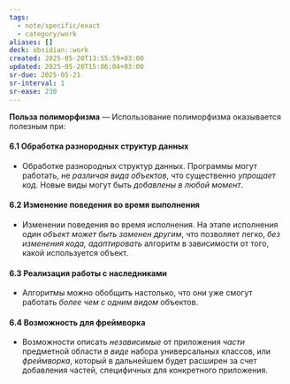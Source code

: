 ```yaml
---
tags:
  - note/specific/exact
  - category/work
aliases: []
deck: obsidian::work
created: 2025-05-20T13:55:59+03:00
updated: 2025-05-20T15:06:04+03:00
sr-due: 2025-05-21
sr-interval: 1
sr-ease: 230
---
```


**Польза полиморфизма**
—
 Использование полиморфизма оказывается полезным при:
#### 6.1 Обработка разнородных структур данных
- Обработке разнородных структур данных. Программы могут работать, не *различая вида объектов*, что существенно *упрощает код*. Новые виды могут быть *добавлены в любой момент*.
#### 6.2 Изменение поведения во время выполнения
- Изменении поведения во время исполнения. На этапе исполнения один *объект может быть заменен другим*, что позволяет легко, *без изменения кода, адаптировать* алгоритм в зависимости от того, какой используется объект.
#### 6.3 Реализация работы с наследниками
- Алгоритмы можно обобщить настолько, что они уже смогут работать *более чем с одним видом* объектов.
#### 6.4 Возможность для фреймворка
- Возможности описать *независимые* от приложения *части* предметной области *в виде* набора универсальных классов, или *фреймворка*, который в дальнейшем будет расширен за счет добавления частей, специфичных для конкретного приложения.
